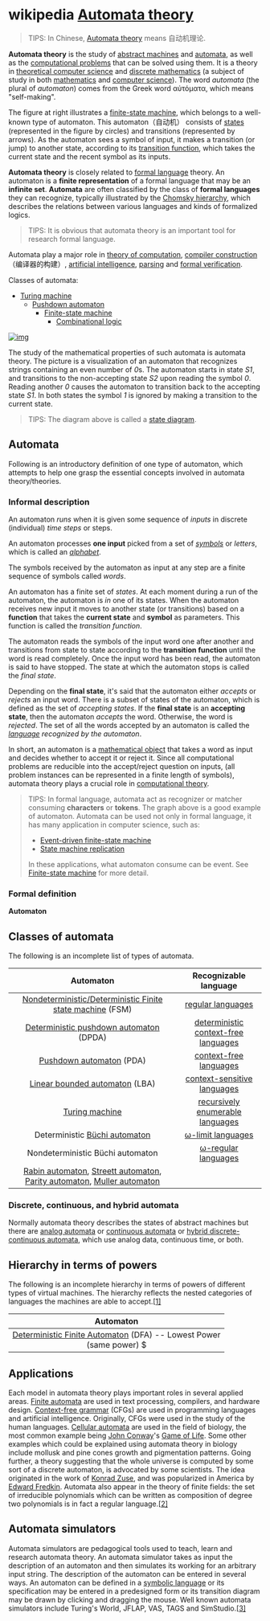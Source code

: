 



# wikipedia [Automata theory](https://en.wikipedia.org/wiki/Automata_theory)

> TIPS: In Chinese, [Automata theory](https://en.wikipedia.org/wiki/Automata_theory) means 自动机理论.

**Automata theory** is the study of [abstract machines](https://en.wikipedia.org/wiki/Abstract_machine) and [automata](https://en.wikipedia.org/wiki/Automaton), as well as the [computational problems](https://en.wikipedia.org/wiki/Computational_problem) that can be solved using them. It is a theory in [theoretical computer science](https://en.wikipedia.org/wiki/Theoretical_computer_science) and [discrete mathematics](https://en.wikipedia.org/wiki/Discrete_mathematics) (a subject of study in both [mathematics](https://en.wikipedia.org/wiki/Mathematics) and [computer science](https://en.wikipedia.org/wiki/Computer_science)). The word *automata* (the plural of *automaton*) comes from the Greek word αὐτόματα, which means "self-making".

The figure at right illustrates a [finite-state machine](https://en.wikipedia.org/wiki/Finite-state_machine), which belongs to a well-known type of automaton. This automaton（自动机） consists of [states](https://en.wikipedia.org/wiki/State_(computer_science)) (represented in the figure by circles) and transitions (represented by arrows). As the automaton sees a symbol of input, it makes a transition (or jump) to another state, according to its [transition function](https://en.wikipedia.org/wiki/Transition_system), which takes the current state and the recent symbol as its inputs.

**Automata theory** is closely related to [formal language](https://en.wikipedia.org/wiki/Formal_language) theory. An automaton is a **finite representation** of a formal language that may be an **infinite set**. **Automata** are often classified by the class of **formal languages** they can recognize, typically illustrated by the [Chomsky hierarchy](https://en.wikipedia.org/wiki/Chomsky_hierarchy), which describes the relations between various languages and kinds of formalized logics.

> TIPS: It is obvious that automata theory is an important tool for research formal language.

Automata play a major role in [theory of computation](https://en.wikipedia.org/wiki/Theory_of_computation), [compiler construction](https://en.wikipedia.org/wiki/Compiler_construction)（编译器的构建）, [artificial intelligence](https://en.wikipedia.org/wiki/Artificial_intelligence), [parsing](https://en.wikipedia.org/wiki/Parsing) and [formal verification](https://en.wikipedia.org/wiki/Formal_verification).

Classes of automata:

- [Turing machine](https://en.wikipedia.org/wiki/Turing_machine)
  - [Pushdown automaton](https://en.wikipedia.org/wiki/Pushdown_automaton)
    - [Finite-state machine](https://en.wikipedia.org/wiki/Finite-state_machine)
      - [Combinational logic](https://en.wikipedia.org/wiki/Combinational_logic)



[![img](https://upload.wikimedia.org/wikipedia/commons/thumb/9/9d/DFAexample.svg/300px-DFAexample.svg.png)](https://en.wikipedia.org/wiki/File:DFAexample.svg)

The study of the mathematical properties of such automata is automata theory. The picture is a visualization of an automaton that recognizes strings containing an even number of *0*s. The automaton starts in state *S1*, and transitions to the non-accepting state *S2* upon reading the symbol *0*. Reading another *0* causes the automaton to transition back to the accepting state *S1*. In both states the symbol *1* is ignored by making a transition to the current state. 

> TIPS: The diagram above is called a [state diagram](https://en.wikipedia.org/wiki/State_diagram).

## Automata

Following is an introductory definition of one type of automaton, which attempts to help one grasp the essential concepts involved in automata theory/theories. 

### Informal description

An automaton *runs* when it is given some sequence of *inputs* in discrete (individual) *time steps* or steps. 

An automaton processes **one input** picked from a set of *[symbols](https://en.wikipedia.org/wiki/Symbol_(formal))* or *letters*, which is called an *[alphabet](https://en.wikipedia.org/wiki/Alphabet_(computer_science))*. 

The symbols received by the automaton as input at any step are a finite sequence of symbols called *words*. 

An automaton has a finite set of *states*. At each moment during a run of the automaton, the automaton is *in* one of its states. When the automaton receives new input it moves to another state (or transitions) based on a **function** that takes the **current state** and **symbol** as parameters. This function is called the *transition function*. 

The automaton reads the symbols of the input word one after another and transitions from state to state according to the **transition function** until the word is read completely. Once the input word has been read, the automaton is said to have stopped. The state at which the automaton stops is called the *final state*. 

Depending on the **final state**, it's said that the automaton either *accepts* or *rejects* an input word. There is a subset of states of the automaton, which is defined as the set of *accepting states*. If the **final state** is an **accepting state**, then the automaton *accepts* the word. Otherwise, the word is *rejected*. The set of all the words accepted by an automaton is called the *[language](https://en.wikipedia.org/wiki/Formal_language) recognized by the automaton*.



In short, an automaton is a [mathematical object](https://en.wikipedia.org/wiki/Mathematical_object) that takes a word as input and decides whether to accept it or reject it. Since all computational problems are reducible into the accept/reject question on inputs, (all problem instances can be represented in a finite length of symbols), automata theory plays a crucial role in [computational theory](https://en.wikipedia.org/wiki/Computational_theory).

> TIPS: In formal language, automata act as recognizer or matcher consuming **characters** or **tokens**. The graph above is a good example of automaton. Automata can be used not only in formal language,  it has many application in computer science, such as:
>
> - [Event-driven finite-state machine](https://en.wikipedia.org/wiki/Event-driven_finite-state_machine)
> - [State machine replication](https://en.wikipedia.org/wiki/State_machine_replication)
>
> In these applications, what automaton consume can be event. See [Finite-state machine](https://en.wikipedia.org/wiki/Finite-state_machine#Software_applications) for more detail.

### Formal definition

 **Automaton** 





## Classes of automata

 The following is an incomplete list of types of automata. 

|                          Automaton                           |                    Recognizable language                     |
| :----------------------------------------------------------: | :----------------------------------------------------------: |
| [Nondeterministic/Deterministic Finite state machine](https://en.wikipedia.org/wiki/Finite_state_machine) (FSM) | [regular languages](https://en.wikipedia.org/wiki/Regular_language) |
| [Deterministic pushdown automaton](https://en.wikipedia.org/wiki/Deterministic_pushdown_automaton) (DPDA) | [deterministic context-free languages](https://en.wikipedia.org/wiki/Deterministic_context-free_language) |
| [Pushdown automaton](https://en.wikipedia.org/wiki/Pushdown_automaton) (PDA) | [context-free languages](https://en.wikipedia.org/wiki/Context-free_language) |
| [Linear bounded automaton](https://en.wikipedia.org/wiki/Linear_bounded_automaton) (LBA) | [context-sensitive languages](https://en.wikipedia.org/wiki/Context-sensitive_language) |
| [Turing machine](https://en.wikipedia.org/wiki/Turing_machine) | [recursively enumerable languages](https://en.wikipedia.org/wiki/Recursively_enumerable_language) |
| Deterministic [Büchi automaton](https://en.wikipedia.org/wiki/Büchi_automaton) | [ω-limit languages](https://en.wikipedia.org/wiki/Omega_language#Operations) |
|               Nondeterministic Büchi automaton               | [ω-regular languages](https://en.wikipedia.org/wiki/Omega-regular_language) |
| [Rabin automaton](https://en.wikipedia.org/wiki/Rabin_automaton), [Streett automaton](https://en.wikipedia.org/wiki/Streett_automaton), [Parity automaton](https://en.wikipedia.org/wiki/Parity_automaton), [Muller automaton](https://en.wikipedia.org/wiki/Muller_automaton) |                                                              |

### Discrete, continuous, and hybrid automata

 Normally automata theory describes the states of abstract machines but there are [analog automata](https://en.wikipedia.org/wiki/Analog_automata) or [continuous automata](https://en.wikipedia.org/w/index.php?title=Continuous_automata&action=edit&redlink=1) or [hybrid discrete-continuous automata](https://en.wikipedia.org/wiki/Hybrid_automaton), which use analog data, continuous time, or both. 

## Hierarchy in terms of powers

 The following is an incomplete hierarchy in terms of powers of different types of virtual machines. The hierarchy reflects the nested categories of languages the machines are able to accept.[[1\]](https://en.wikipedia.org/wiki/Automata_theory#cite_note-Aaniya_B-1) 

|                          Automaton                           |
| :----------------------------------------------------------: |
| [Deterministic Finite Automaton](https://en.wikipedia.org/wiki/Deterministic_Finite_Automaton) (DFA) -- Lowest Power <br/>(same power)   $ || $  (same power)<br/> [Nondeterministic Finite Automaton](https://en.wikipedia.org/wiki/Nondeterministic_Finite_Automaton) (NFA) (above is weaker)   $ \cap $  (below is stronger) <br/>[Deterministic Push Down Automaton](https://en.wikipedia.org/wiki/Deterministic_pushdown_automaton) (DPDA-I) <br/>with 1 push-down store<br/> $ \cap $ <br/>[Nondeterministic Push Down Automaton](https://en.wikipedia.org/w/index.php?title=Nondeterministic_Push_Down_Automaton&action=edit&redlink=1) (NPDA-I) <br/>with 1 push-down store<br/> $ \cap $ <br/>[Linear Bounded Automaton](https://en.wikipedia.org/wiki/Linear_bounded_automaton) (LBA) <br/>$ \cap $ <br/>[Deterministic Push Down Automaton](https://en.wikipedia.org/wiki/Deterministic_pushdown_automaton) (DPDA-II) <br/>with 2 push-down stores<br/> $ || $ <br/>[Nondeterministic Push Down Automaton](https://en.wikipedia.org/w/index.php?title=Nondeterministic_Push_Down_Automaton&action=edit&redlink=1) (NPDA-II) <br/>with 2 push-down stores<br/> $ || $ <br/>[Deterministic Turing Machine](https://en.wikipedia.org/wiki/Deterministic_Turing_machine) (DTM)<br/> $ || $ <br/>[Nondeterministic Turing Machine](https://en.wikipedia.org/wiki/Nondeterministic_Turing_machine) (NTM) $ || $ [<br/>Probabilistic Turing Machine](https://en.wikipedia.org/wiki/Probabilistic_Turing_machine) (PTM)<br/> $ || $ <br/>[Multitape Turing Machine](https://en.wikipedia.org/wiki/Multitape_Turing_machine) (MTM) $ || $ [Mu<br/>ltidimensional Turing Machine](https://en.wikipedia.org/wiki/Turing_machine_equivalents#Other_equivalent_machines_and_methods) |

## Applications

Each model in automata theory plays important roles in several applied areas. [Finite automata](https://en.wikipedia.org/wiki/Finite_automata) are used in text processing, compilers, and hardware design. [Context-free grammar](https://en.wikipedia.org/wiki/Context-free_grammar) (CFGs) are used in programming languages and artificial intelligence. Originally, CFGs were used in the study of the human languages. [Cellular automata](https://en.wikipedia.org/wiki/Cellular_automata) are used in the field of biology, the most common example being [John Conway](https://en.wikipedia.org/wiki/John_Horton_Conway)'s [Game of Life](https://en.wikipedia.org/wiki/Conway's_Game_of_Life). Some other examples which could be explained using automata theory in biology include mollusk and pine cones growth and pigmentation patterns. Going further, a theory suggesting that the whole universe is computed by some sort of a discrete automaton, is advocated by some scientists. The idea originated in the work of [Konrad Zuse](https://en.wikipedia.org/wiki/Konrad_Zuse), and was popularized in America by [Edward Fredkin](https://en.wikipedia.org/wiki/Edward_Fredkin). Automata also appear in the theory of finite fields: the set of irreducible polynomials which can be written as composition of degree two polynomials is in fact a regular language.[[2\]](https://en.wikipedia.org/wiki/Automata_theory#cite_note-2) 

## Automata simulators

Automata simulators are pedagogical tools used to teach, learn and research automata theory. An automata simulator takes as input the description of an automaton and then simulates its working for an arbitrary input string. The description of the automaton can be entered in several ways. An automaton can be defined in a [symbolic language](https://en.wikipedia.org/wiki/Symbolic_language_(programming)) or its specification may be entered in a predesigned form or its transition diagram may be drawn by clicking and dragging the mouse. Well known automata simulators include Turing's World, JFLAP, VAS, TAGS and SimStudio.[[3\]](https://en.wikipedia.org/wiki/Automata_theory#cite_note-3) 

